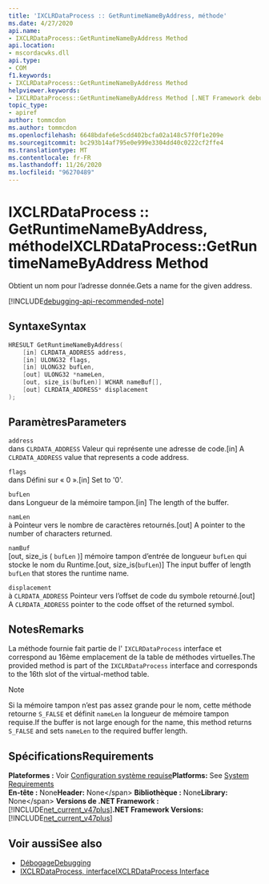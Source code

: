 ```yaml
---
title: 'IXCLRDataProcess :: GetRuntimeNameByAddress, méthode'
ms.date: 4/27/2020
api.name:
- IXCLRDataProcess::GetRuntimeNameByAddress Method
api.location:
- mscordacwks.dll
api.type:
- COM
f1.keywords:
- IXCLRDataProcess::GetRuntimeNameByAddress Method
helpviewer.keywords:
- IXCLRDataProcess::GetRuntimeNameByAddress Method [.NET Framework debugging]
topic_type:
- apiref
author: tommcdon
ms.author: tommcdon
ms.openlocfilehash: 6648bdafe6e5cdd402bcfa02a148c57f0f1e209e
ms.sourcegitcommit: bc293b14af795e0e999e3304dd40c0222cf2ffe4
ms.translationtype: MT
ms.contentlocale: fr-FR
ms.lasthandoff: 11/26/2020
ms.locfileid: "96270489"
---
```

# <a name="ixclrdataprocessgetruntimenamebyaddress-method"></a><span data-ttu-id="5721d-102">IXCLRDataProcess :: GetRuntimeNameByAddress, méthode</span><span class="sxs-lookup"><span data-stu-id="5721d-102">IXCLRDataProcess::GetRuntimeNameByAddress Method</span></span>

<span data-ttu-id="5721d-103">Obtient un nom pour l’adresse donnée.</span><span class="sxs-lookup"><span data-stu-id="5721d-103">Gets a name for the given address.</span></span>

[!INCLUDE[debugging-api-recommended-note](../../../../includes/debugging-api-recommended-note.md)]

## <a name="syntax"></a><span data-ttu-id="5721d-104">Syntaxe</span><span class="sxs-lookup"><span data-stu-id="5721d-104">Syntax</span></span>

```cpp
HRESULT GetRuntimeNameByAddress(
    [in] CLRDATA_ADDRESS address,
    [in] ULONG32 flags,
    [in] ULONG32 bufLen,
    [out] ULONG32 *nameLen,
    [out, size_is(bufLen)] WCHAR nameBuf[],
    [out] CLRDATA_ADDRESS* displacement
);
```

## <a name="parameters"></a><span data-ttu-id="5721d-105">Paramètres</span><span class="sxs-lookup"><span data-stu-id="5721d-105">Parameters</span></span>

`address`\
<span data-ttu-id="5721d-106">dans `CLRDATA_ADDRESS` Valeur qui représente une adresse de code.</span><span class="sxs-lookup"><span data-stu-id="5721d-106">[in] A `CLRDATA_ADDRESS` value that represents a code address.</span></span>

`flags`\
<span data-ttu-id="5721d-107">dans Défini sur « 0 ».</span><span class="sxs-lookup"><span data-stu-id="5721d-107">[in] Set to '0'.</span></span>

`bufLen`\
<span data-ttu-id="5721d-108">dans Longueur de la mémoire tampon.</span><span class="sxs-lookup"><span data-stu-id="5721d-108">[in] The length of the buffer.</span></span>

`namLen`\
<span data-ttu-id="5721d-109">à Pointeur vers le nombre de caractères retournés.</span><span class="sxs-lookup"><span data-stu-id="5721d-109">[out] A pointer to the number of characters returned.</span></span>

`namBuf`\
<span data-ttu-id="5721d-110">[out, size_is ( `bufLen` )] mémoire tampon d’entrée de longueur `bufLen` qui stocke le nom du Runtime.</span><span class="sxs-lookup"><span data-stu-id="5721d-110">[out, size_is(`bufLen`)] The input buffer of length `bufLen` that stores the runtime name.</span></span>

`displacement`\
<span data-ttu-id="5721d-111">à `CLRDATA_ADDRESS` Pointeur vers l’offset de code du symbole retourné.</span><span class="sxs-lookup"><span data-stu-id="5721d-111">[out] A `CLRDATA_ADDRESS` pointer to the code offset of the returned symbol.</span></span>

## <a name="remarks"></a><span data-ttu-id="5721d-112">Notes</span><span class="sxs-lookup"><span data-stu-id="5721d-112">Remarks</span></span>

<span data-ttu-id="5721d-113">La méthode fournie fait partie de l' `IXCLRDataProcess` interface et correspond au 16ème emplacement de la table de méthodes virtuelles.</span><span class="sxs-lookup"><span data-stu-id="5721d-113">The provided method is part of the `IXCLRDataProcess` interface and corresponds to the 16th slot of the virtual-method table.</span></span>

> [!NOTE]
> <span data-ttu-id="5721d-114">Si la mémoire tampon n’est pas assez grande pour le nom, cette méthode retourne `S_FALSE` et définit `nameLen` la longueur de mémoire tampon requise.</span><span class="sxs-lookup"><span data-stu-id="5721d-114">If the buffer is not large enough for the name, this method returns `S_FALSE` and sets `nameLen` to the required buffer length.</span></span>

## <a name="requirements"></a><span data-ttu-id="5721d-115">Spécifications</span><span class="sxs-lookup"><span data-stu-id="5721d-115">Requirements</span></span>

<span data-ttu-id="5721d-116">**Plateformes :** Voir [Configuration système requise](../../get-started/system-requirements.md)</span><span class="sxs-lookup"><span data-stu-id="5721d-116">**Platforms:** See [System Requirements](../../get-started/system-requirements.md)</span></span>\
<span data-ttu-id="5721d-117">**En-tête :** None</span><span class="sxs-lookup"><span data-stu-id="5721d-117">**Header:** None\</span></span>
<span data-ttu-id="5721d-118">**Bibliothèque :** None</span><span class="sxs-lookup"><span data-stu-id="5721d-118">**Library:** None\</span></span>
<span data-ttu-id="5721d-119">**Versions de .NET Framework :**[!INCLUDE[net_current_v47plus](../../../../includes/net-current-v47plus.md)]</span><span class="sxs-lookup"><span data-stu-id="5721d-119">**.NET Framework Versions:** [!INCLUDE[net_current_v47plus](../../../../includes/net-current-v47plus.md)]</span></span>

## <a name="see-also"></a><span data-ttu-id="5721d-120">Voir aussi</span><span class="sxs-lookup"><span data-stu-id="5721d-120">See also</span></span>

- [<span data-ttu-id="5721d-121">Débogage</span><span class="sxs-lookup"><span data-stu-id="5721d-121">Debugging</span></span>](index.md)
- [<span data-ttu-id="5721d-122">IXCLRDataProcess, interface</span><span class="sxs-lookup"><span data-stu-id="5721d-122">IXCLRDataProcess Interface</span></span>](ixclrdataprocess-interface.md)
